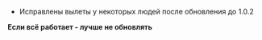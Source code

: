 - Исправлены вылеты у некоторых людей после обновления до 1.0.2

**Если всё работает - лучше не обновлять**